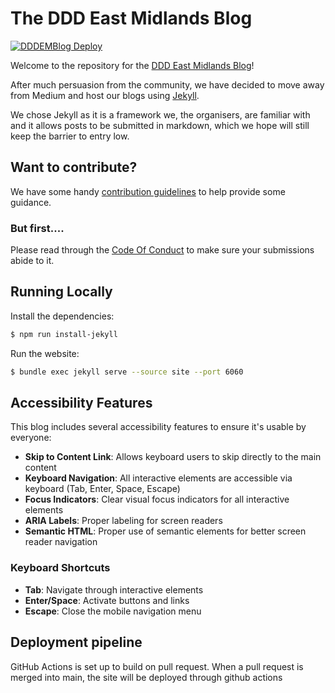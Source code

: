 # The DDD East Midlands Blog

[![DDDEMBlog Deploy](https://github.com/DDDEastMidlandsLimited/dddem-blog/actions/workflows/main.yml/badge.svg?branch=main)](https://github.com/DDDEastMidlandsLimited/dddem-blog/actions/workflows/main.yml)

Welcome to the repository for the [DDD East Midlands Blog](https://blog.dddeastmidlands.com/)!

After much persuasion from the community, we have decided to move away from Medium and host our blogs using [Jekyll](https://jekyllrb.com/).

We chose Jekyll as it is a framework we, the organisers, are familiar with and it allows posts to be submitted in markdown, which we hope will still keep the barrier to entry low.

## Want to contribute?

We have some handy [contribution guidelines](.github/contributing.md) to help provide some guidance.

### But first....

Please read through the [Code Of Conduct](./CODE_OF_CONDUCT.md) to make sure your submissions abide to it.

## Running Locally

Install the dependencies:

~~~bash
$ npm run install-jekyll
~~~

Run the website:

~~~bash
$ bundle exec jekyll serve --source site --port 6060
~~~

## Accessibility Features

This blog includes several accessibility features to ensure it's usable by everyone:

- **Skip to Content Link**: Allows keyboard users to skip directly to the main content
- **Keyboard Navigation**: All interactive elements are accessible via keyboard (Tab, Enter, Space, Escape)
- **Focus Indicators**: Clear visual focus indicators for all interactive elements
- **ARIA Labels**: Proper labeling for screen readers
- **Semantic HTML**: Proper use of semantic elements for better screen reader navigation

### Keyboard Shortcuts

- **Tab**: Navigate through interactive elements
- **Enter/Space**: Activate buttons and links
- **Escape**: Close the mobile navigation menu

## Deployment pipeline

GitHub Actions is set up to build on pull request. When a pull request is merged into main, the site will be deployed through github actions
